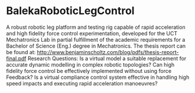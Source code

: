 # BalekaRoboticLegControl
A robust robotic leg platform and testing rig capable of rapid acceleration and high fidelity force control experimentation, developed for the UCT Mechatronics Lab in partial fulfillment of the academic requirements for a Bachelor of Science (Eng.) degree in Mechatronics.   The thesis report can be found at: http://www.benjaminscholtz.com/blog/pdfs/thesis-report-final.pdf  Research Questions:   Is a virtual model a suitable replacement for accurate dynamic modelling in complex robotic topologies?   Can high fidelity force control be effectively implemented without using force Feedback?   Is a virtual compliance control system effective in handling high speed impacts and executing rapid acceleration manoeuvres?
